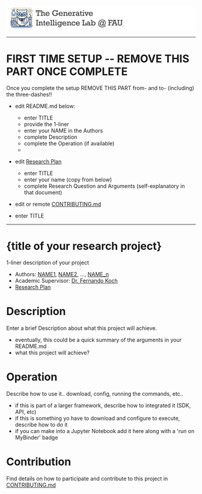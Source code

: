 ![GenI-banner](https://github.com/GenILab-FAU/GenILab-FAU.github.io/blob/ba6e5e07f4669d4de7342c401971ff65c331b4f4/images/geni-lab-banner.png)


---

# FIRST TIME SETUP -- REMOVE THIS PART ONCE COMPLETE
 
Once you complete the setup REMOVE THIS PART from- and to- (including) the three-dashes!!

* edit README.md below:
  * enter TITLE
  * provide the 1-liner
  * enter your NAME in the Authors
  * complete Description
  * complete the Operation (if available)
  * 
* edit [Research Plan](./RESEARCH.md)
  * enter TITLE
  * enter your name (copy from below)
  * complete Research Question and Arguments (self-explanatory in that document)
 
* edit or remote [CONTRIBUTING.md](./CONTRIBUTING.md)
 * enter TITLE      
---

# {title of your research project}

1-liner description of your project

<!-- WHEN APPLICABLE, REMOVE THE COMMENT MARK AND COMPLETE
This is an Special Assignment (SA01) under the BEYOND Education program, part of [The Generative Intelligence LAB@FAU](https://github.com/GenILab-FAU)
-->

* Authors: [NAME1](http://www.YOURPAGE.xxx), [NAME2](http://www.YOURPAGE.xxx), ..., [NAME_n](http://www.YOURPAGE.xxx)
* Academic Supervisor: [Dr. Fernando Koch](http://www.fernandokoch.me)
* [Research Plan](./RESEARCH.md)
  
# Description

Enter a brief Description about what this project will achieve.
* eventually, this could be a quick summary of the arguments in your README.md
* what this project will achieve?

# Operation

Describe how to use it.. download, config, running the commands, etc..
* if this is part of a larger framework, describe how to integrated it (SDK, API, etc)
* if this is something yo have to download and configure to execute, describe how to do it
* if you can make into a Jupyter Notebook add it here along with a 'run on MyBinder' badge


<!-- WHEN YOU HAVE PUBLISHED SOMETHING RELATED TO THIS PROJECT, REMOVE THE COMMENT AND COMPLETE
# References

* [HANDLER](url)
--->

# Contribution

Find details on how to participate and contribute to this project in [CONTRIBUTING.md](./CONTRIBUTING.md)
